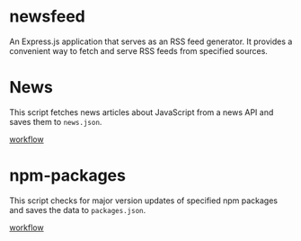 # newsfeed

An Express.js application that serves as an RSS feed generator. It provides a convenient way to fetch and serve RSS feeds from specified sources.

# News

This script fetches news articles about JavaScript from a news API and saves them to `news.json`.

[workflow](https://github.com/lifeparticle/binarytree/blob/main/.github/workflows/news.yml)

# npm-packages

This script checks for major version updates of specified npm packages and saves the data to `packages.json`.

[workflow](https://github.com/lifeparticle/binarytree/blob/main/.github/workflows/packages.yml)
